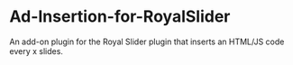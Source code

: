 Ad-Insertion-for-RoyalSlider
============================

An add-on plugin for the Royal Slider plugin that inserts an HTML/JS code every x slides.
